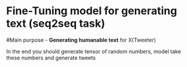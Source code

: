 # Fine-Tuning model for generating text (seq2seq task)

#Main purpose - **Generating humanable text** for X(Tweeter) 

In the end you should generate tensor of random numbers, model take these numbers and generate tweets
